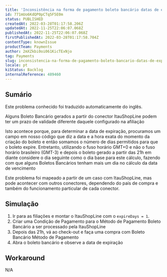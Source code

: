```yaml
---
title: 'Inconsistência na forma de pagamento boleto bancário datas de expiração'
id: 771mUo6KdQP0pCTq5F5E0m
status: PUBLISHED
createdAt: 2022-03-28T01:17:58.206Z
updatedAt: 2022-11-25T22:06:07.068Z
publishedAt: 2022-11-25T22:06:07.068Z
firstPublishedAt: 2022-03-28T01:17:58.704Z
contentType: knownIssue
productTeam: Payments
author: 2mXZkbi0oi061KicTExNjo
tag: Payments
slug: inconsistencia-na-forma-de-pagamento-boleto-bancario-datas-de-expiracao
locale: pt
kiStatus: Backlog
internalReference: 489460
---
```


## Sumário

<div class="alert alert-info">
  <p>Este problema conhecido foi traduzido automaticamente do inglês.</p>
</div>


Alguns Boleto Bancário gerados a partir do conector ItauShopLine podem ter um prazo de validade diferente daquele configurado na afiliação

Isto acontece porque, para determinar a data de expiração, procuramos um campo em nosso código que diz a data e a hora exata do momento da criação do boleto e então somamos o número de dias permitidos para que o boleto expire. Entretanto, utilizando o fuso horário GMT+0 e não o fuso horário brasileiro (GMT-3) e depois o boleto gerado a partir das 21h em diante considere o dia seguinte como o dia base para este cálculo, fazendo com que alguns Boletos Bancários tenham mais um dia no cálculo da data de vencimento

Este problema foi mapeado a partir de um caso com ItauShopLine, mas pode acontecer com outros conectores, dependendo do país de compra e também do funcionamento particular de cada conector.



## Simulação



1. Ir para as filiações e montar o ItauShopLine com o `expireDays = 1`.
2. Criar uma Condição de Pagamento para o Método de Pagamento Boleto Bancário a ser processado pela ItauShopLine
3. Depois das 21h, vá ao check-out e faça uma compra com Boleto Bancário Método de Pagamento
4. Abra o boleto bancário e observe a data de expiração



## Workaround


N/A

